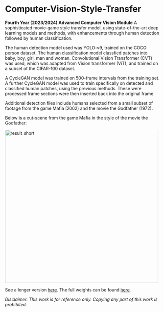 # Computer-Vision-Style-Transfer
**Fourth Year (2023/2024) Advanced Computer Vision Module**
A sophisticated movie-game style transfer model, using state-of-the-art deep learning models and methods, with enhancements through human detection followed by human classification. 

The human detection model used was YOLO-v9, trained on the COCO person dataset. The human classification model classfied patches into baby, boy, girl, man and woman. Convolutional Vision Transformer (CVT) was used, which was adapted from Vision transformer (ViT), and trained on a subset of the CIFAR-100 dataset. 

A CycleGAN model was trained on 500-frame intervals from the training set. A further CycleGAN model was used to train specifically on detected and classified human patches, using the previous methods. These were processed frame sections were then inserted back into the original frame.

Additional detection files include humans selected from a small subset of footage from the game Mafia (2002) and the movie the Godfather (1972).

Below is a cut-scene from the game Mafia in the style of the movie the Godfather:

<img src="https://github.com/user-attachments/assets/6abd9312-c5dd-457c-8e23-d8bc44a229a2" alt="result_short" width="500" />

See a longer version [here](https://drive.google.com/file/d/1hoKzweuCDwc2wG2Np4tJ7wKyRHhhVUvg/view?usp=sharing). The full weights can be found [here](https://drive.google.com/drive/folders/1A2LgZWD75A6TSo7ewgEFHlssATi5pQkL?usp=sharing).

_Disclaimer: This work is for reference only. Copying any part of this work is prohibited._
